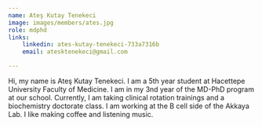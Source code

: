 ```yaml
---
name: Ateş Kutay Tenekeci
image: images/members/ates.jpg
role: mdphd
links:
    linkedin: ates-kutay-tenekeci-733a7316b
    email: atesktenekeci@gmail.com

---
```


Hi, my name is Ateş Kutay Tenekeci. I am a 5th year student at Hacettepe University Faculty of Medicine. I am in my 3nd year of the MD-PhD program at our school. Currently, I am taking clinical rotation trainings and a biochemistry doctorate class. I am working at the B cell side of the Akkaya Lab. I like making coffee and listening music.
